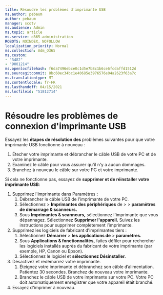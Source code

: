 ```yaml
---
title: Résoudre les problèmes d'imprimante USB
ms.author: pebaum
author: pebaum
manager: scotv
ms.audience: Admin
ms.topic: article
ms.service: o365-administration
ROBOTS: NOINDEX, NOFOLLOW
localization_priority: Normal
ms.collection: Adm_O365
ms.custom:
- "3482"
- "9001214"
ms.openlocfilehash: f6da7496ebce0c1d5e7b8c1b6ce6fcdaffd1512d
ms.sourcegitcommit: 8bc60ec34bc1e40685e3976576e04a2623f63a7c
ms.translationtype: MT
ms.contentlocale: fr-FR
ms.lasthandoff: 04/15/2021
ms.locfileid: "51812714"
---
```

# <a name="fix-usb-printer-connection-issues"></a>Résoudre les problèmes de connexion d'imprimante USB

Essayez les **étapes de résolution des** problèmes suivantes pour que votre imprimante USB fonctionne à nouveau :

1. Étecher votre imprimante et débrancher le câble USB de votre PC et de votre imprimante.
2. Examinez le câble pour vous assurer qu'il n'y a aucun dommages.
3. Branchez à nouveau le câble sur votre PC et votre imprimante.

Si cela ne fonctionne pas, essayez de **supprimer et de réinstaller votre imprimante USB**:

1. Supprimez l'imprimante dans Paramètres :
    1. Débrancher le câble USB de l'imprimante de votre PC.
    2. Sélectionnez   >  **Imprimantes des périphériques** de  >    >  **paramètres de démarrage & scanneurs.**
    3. Sous **Imprimantes & scanneurs,** sélectionnez l'imprimante que vous dépannagez. Sélectionnez **Supprimer l'appareil.** Suivez les instructions pour supprimer complètement l’imprimante.
2. Supprimez les logiciels de fabricant d'imprimantes tiers :
    1. Sélectionnez **Démarrer**  >  **les applications de**  >  **paramètres.**
    2. Sous **Applications & fonctionnalités,** faites défiler pour rechercher les logiciels installés auprès du fabricant de votre imprimante (par exemple, HP, Canon ou Epson).
    3. Sélectionnez le logiciel et **sélectionnez Désinstaller.**
3. Désactivez et redémarrez votre imprimante.<br>
    1. Éteignez votre imprimante et débranchez son câble d’alimentation. Patientez 30 secondes. Branchez de nouveau votre imprimante.
    2. Branchez le câble USB de votre imprimante sur votre PC. Votre PC doit automatiquement enregistrer que votre appareil était branché.
4. Essayez d'imprimer à nouveau.